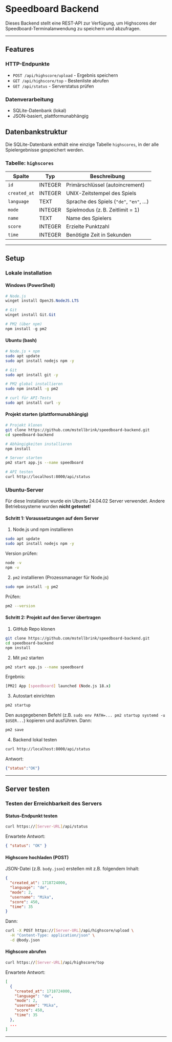 # Speedboard Backend

Dieses Backend stellt eine REST-API zur Verfügung, um Highscores der 
Speedboard-Terminalanwendung zu speichern und abzufragen.

---
## Features
### HTTP-Endpunkte
- `POST /api/highscore/upload` - Ergebnis speichern
- `GET /api/highscore/top` - Bestenliste abrufen
- `GET /api/status` - Serverstatus prüfen
### Datenverarbeitung
- SQLite-Datenbank (lokal)
- JSON-basiert, plattformunabhängig

## Datenbankstruktur

Die SQLite-Datenbank enthält eine einzige Tabelle `highscores`, in der alle Spielergebnisse gespeichert werden.

### Tabelle: `highscores`

| Spalte       | Typ     | Beschreibung                     |
|--------------|----------|----------------------------------|
| `id`         | INTEGER | Primärschlüssel (autoincrement)  |
| `created_at` | INTEGER | UNIX-Zeitstempel des Spiels      |
| `language`   | TEXT    | Sprache des Spiels (`"de"`, `"en"`, …) |
| `mode`       | INTEGER | Spielmodus (z. B. Zeitlimit = 1) |
| `name`       | TEXT    | Name des Spielers                |
| `score`      | INTEGER | Erzielte Punktzahl               |
| `time`       | INTEGER | Benötigte Zeit in Sekunden       |

---
## Setup
### Lokale installation 
#### Windows (PowerShell)
```powershell
# Node.js
winget install OpenJS.NodeJS.LTS

# Git
winget install Git.Git

# PM2 (über npm)
npm install -g pm2
```
#### Ubuntu (bash)
```bash
# Node.js + npm
sudo apt update
sudo apt install nodejs npm -y

# Git
sudo apt install git -y

# PM2 global installieren
sudo npm install -g pm2

# curl für API-Tests
sudo apt install curl -y
```

#### Projekt starten (plattformunabhängig)
```bash
# Projekt klonen
git clone https://github.com/mstellbrink/speedboard-backend.git
cd speedboard-backend

# Abhängigkeiten installieren
npm install

# Server starten
pm2 start app.js --name speedboard

# API testen
curl http://localhost:8000/api/status
```

### Ubuntu-Server
Für diese Installation wurde ein Ubuntu 24.04.02 Server verwendet. Andere Betriebssysteme wurden **nicht getestet**!

#### Schritt 1: Voraussetzungen auf dem Server
1. Node.js und npm installieren
```bash
sudo apt update
sudo apt install nodejs npm -y
```
Version prüfen:
```bash
node -v
npm -v
```

2. `pm2` installieren (Prozessmanager für Node.js)
```bash
sudo npm install -g pm2
```
Prüfen:
```bash
pm2 --version
```
#### Schritt 2: Projekt auf den Server übertragen
1. GitHub Repo klonen
```bash
git clone https://github.com/mstellbrink/speedboard-backend.git
cd speedboard-backend
npm install
```
2. Mit `pm2` starten
```bash
pm2 start app.js --name speedboard
```
Ergebnis:
```bash
[PM2] App [speedboard] launched (Node.js 18.x)
```
3. Autostart einrichten
```bash
pm2 startup
```
Den ausgegebenen Befehl (z.B. `sudo env PATH=... pm2 startup systemd -u $USER...`) kopieren und ausführen. Dann:
```bash
pm2 save
```
4. Backend lokal testen
```bash
curl http://localhost:8000/api/status
```
Antwort:
```json
{"status":"OK"}
```
---

## Server testen
### Testen der Erreichbarkeit des Servers
#### Status-Endpunkt testen
```bash
curl https://[Server-URL]/api/status
```
Erwartete Antwort:
```json
{ "status": "OK" }
```

#### Highscore hochladen (POST)
JSON-Datei (z.B. `body.json`) erstellen mit z.B. folgendem Inhalt:
```json
{
  "created_at": 1718724000,
  "language": "de",
  "mode": 2,
  "username": "Mika",
  "score": 450,
  "time": 35
}
```

Dann:
```bash
curl -X POST https://[Server-URL]/api/highscore/upload \
  -H "Content-Type: application/json" \
  -d @body.json
```

#### Highscore abrufen
```bash
curl https://[Server-URL]/api/highscore/top
```
Erwartete Antwort:
```json
[
  {
    "created_at": 1718724000,
    "language": "de",
    "mode": 2,
    "username": "Mika",
    "score": 450,
    "time": 35
  },
  ...
]
```
---